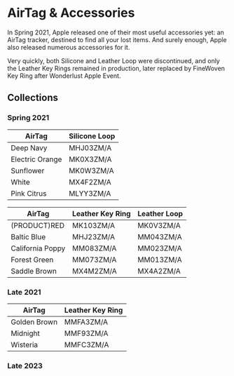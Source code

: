 # AirTag & Accessories

In Spring 2021, Apple released one of their most useful accessories yet: an AirTag tracker, destined to find all your lost items. And surely enough, Apple also released numerous accessories for it.

Very quickly, both Silicone and Leather Loop were discontinued, and only the Leather Key Rings remained in production, later replaced by FineWoven Key Ring after Wonderlust Apple Event.

## Collections

### Spring 2021

| AirTag          | Silicone Loop |
| --------------- | ------------- |
| Deep Navy       | MHJ03ZM/A     |
| Electric Orange | MK0X3ZM/A     |
| Sunflower       | MK0W3ZM/A     |
| White           | MX4F2ZM/A     |
| Pink Citrus     | MLYY3ZM/A     |

| AirTag           | Leather Key Ring | Leather Loop |
| ---------------- | ---------------- | ------------ |
| (PRODUCT)RED     | MK103ZM/A        | MK0V3ZM/A    |
| Baltic Blue      | MHJ23ZM/A        | MM043ZM/A    |
| California Poppy | MM083ZM/A        | MM023ZM/A    |
| Forest Green     | MM073ZM/A        | MM013ZM/A    |
| Saddle Brown     | MX4M2ZM/A        | MX4A2ZM/A    |

### Late 2021

| AirTag       | Leather Key Ring |
| ------------ | ---------------- |
| Golden Brown | MMFA3ZM/A        |
| Midnight     | MMF93ZM/A        |
| Wisteria     | MMFC3ZM/A        |

### Late 2023
